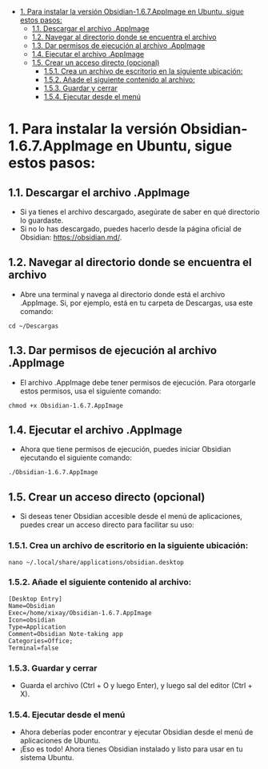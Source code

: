 - [1. Para instalar la versión Obsidian-1.6.7.AppImage en Ubuntu, sigue estos pasos:](#1-para-instalar-la-versión-obsidian-167appimage-en-ubuntu-sigue-estos-pasos)
  - [1.1. Descargar el archivo .AppImage](#11-descargar-el-archivo-appimage)
  - [1.2. Navegar al directorio donde se encuentra el archivo](#12-navegar-al-directorio-donde-se-encuentra-el-archivo)
  - [1.3. Dar permisos de ejecución al archivo .AppImage](#13-dar-permisos-de-ejecución-al-archivo-appimage)
  - [1.4. Ejecutar el archivo .AppImage](#14-ejecutar-el-archivo-appimage)
  - [1.5. Crear un acceso directo (opcional)](#15-crear-un-acceso-directo-opcional)
    - [1.5.1. Crea un archivo de escritorio en la siguiente ubicación:](#151-crea-un-archivo-de-escritorio-en-la-siguiente-ubicación)
    - [1.5.2. Añade el siguiente contenido al archivo:](#152-añade-el-siguiente-contenido-al-archivo)
    - [1.5.3. Guardar y cerrar](#153-guardar-y-cerrar)
    - [1.5.4. Ejecutar desde el menú](#154-ejecutar-desde-el-menú)
# 1. Para instalar la versión Obsidian-1.6.7.AppImage en Ubuntu, sigue estos pasos:
## 1.1. Descargar el archivo .AppImage
- Si ya tienes el archivo descargado, asegúrate de saber en qué directorio lo guardaste.
- Si no lo has descargado, puedes hacerlo desde la página oficial de Obsidian: https://obsidian.md/.
## 1.2. Navegar al directorio donde se encuentra el archivo
- Abre una terminal y navega al directorio donde está el archivo .AppImage. Si, por ejemplo, está en tu carpeta de Descargas, usa este comando:
```shell
cd ~/Descargas
```
## 1.3. Dar permisos de ejecución al archivo .AppImage
- El archivo .AppImage debe tener permisos de ejecución. Para otorgarle estos permisos, usa el siguiente comando:
```shell
chmod +x Obsidian-1.6.7.AppImage
```
## 1.4. Ejecutar el archivo .AppImage
- Ahora que tiene permisos de ejecución, puedes iniciar Obsidian ejecutando el siguiente comando:
```shell
./Obsidian-1.6.7.AppImage
```
## 1.5. Crear un acceso directo (opcional)
- Si deseas tener Obsidian accesible desde el menú de aplicaciones, puedes crear un acceso directo para facilitar su uso:
### 1.5.1. Crea un archivo de escritorio en la siguiente ubicación:
```shell
nano ~/.local/share/applications/obsidian.desktop
```
### 1.5.2. Añade el siguiente contenido al archivo:
```shell
[Desktop Entry]
Name=Obsidian
Exec=/home/xixay/Obsidian-1.6.7.AppImage
Icon=obsidian
Type=Application
Comment=Obsidian Note-taking app
Categories=Office;
Terminal=false
```
### 1.5.3. Guardar y cerrar
- Guarda el archivo (Ctrl + O y luego Enter), y luego sal del editor (Ctrl + X).
### 1.5.4. Ejecutar desde el menú
- Ahora deberías poder encontrar y ejecutar Obsidian desde el menú de aplicaciones de Ubuntu.
- ¡Eso es todo! Ahora tienes Obsidian instalado y listo para usar en tu sistema Ubuntu.
